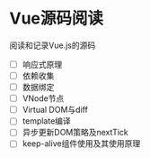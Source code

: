 # Vue源码阅读
阅读和记录Vue.js的源码

- [ ] 响应式原理
- [ ] 依赖收集
- [ ] 数据绑定
- [ ] VNode节点
- [ ] Virtual DOM与diff
- [ ] template编译
- [ ] 异步更新DOM策略及nextTick
- [ ] keep-alive组件使用及其使用原理